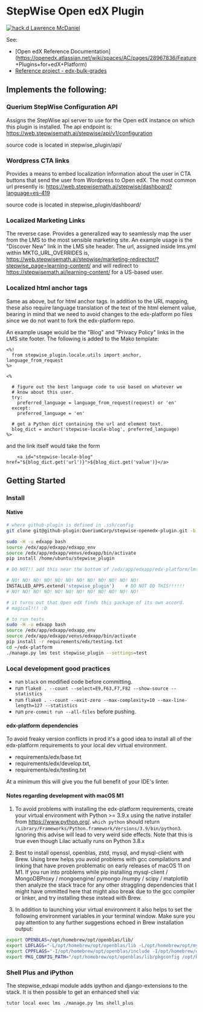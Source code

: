 # StepWise Open edX Plugin

[![hack.d Lawrence McDaniel](https://img.shields.io/badge/hack.d-Lawrence%20McDaniel-orange.svg)](https://lawrencemcdaniel.com)

See:

- [Open edX Reference Documentation](https://openedx.atlassian.net/wiki/spaces/AC/pages/28967836/Feature
+Plugins+for+edX+Platform)
- [Reference project - edx-bulk-grades](https://github.com/openedx/edx-bulk-grades/)


## Implements the following:

### Querium StepWise Configuration API

Assigns the StepWise api server to use for the Open edX instance on which this plugin is installed.
The api endpoint is: https://web.stepwisemath.ai/stepwise/api/v1/configuration

source code is located in stepwise_plugin/api/

### Wordpress CTA links

Provides a means to embed localization information about the user in CTA buttons that send the user from Wordpress to Open edX. The most common url presently is: https://web.stepwisemath.ai/stepwise/dashboard?language=es-419

source code is located in stepwise_plugin/dashboard/

### Localized Marketing Links

The reverse case. Provides a generalized way to seamlessly map the user from the LMS to the most sensible marketing site. An example usage is the "Discover New" link in the LMS site header. The url, assigned inside lms.yml within MKTG_URL_OVERRIDES is, https://web.stepwisemath.ai/stepwise/marketing-redirector/?stepwise_page=learning-content/ and will redirect to https://stepwisemath.ai/learning-content/ for a US-based user.

### Localized html anchor tags

Same as above, but for html anchor tags. In addition to the URL mapping, these also require language translation of the text of the html element value, bearing in mind that we need to avoid changes to the edx-platform po files since we do not want to fork the edx-platform repo.

An example usage would be the "Blog" and "Privacy Policy" links in the LMS site footer. The following is added to the Mako template:

```
<%!
  from stepwise_plugin.locale.utils import anchor, language_from_request
%>

<% 

  # figure out the best language code to use based on whatever we
  # know about this user.
  try:
    preferred_language = language_from_request(request) or 'en'
  except:
    preferred_language = 'en'

  # get a Python dict containing the url and element text.
  blog_dict = anchor('stepwise-locale-blog', preferred_language)
%>

```

and the link itself would take the form

```
    <a id="stepwise-locale-blog" href="${blog_dict.get('url')}">${blog_dict.get('value')}</a>
```



## Getting Started

### Install

#### Native

```bash
# where github-plugin is defined in .ssh/config
git clone git@github-plugin:QueriumCorp/stepwise-openedx-plugin.git -b main  /home/ubuntu/stepwise_plugin

sudo -H -u edxapp bash
source /edx/app/edxapp/edxapp_env
source /edx/app/edxapp/venvs/edxapp/bin/activate
pip install /home/ubuntu/stepwise_plugin
```

```python
# DO NOT!! add this near the bottom of /edx/app/edxapp/edx-platform/lms/envs/common.py

# NO! NO! NO! NO! NO! NO! NO! NO! NO! NO! NO! NO! 
INSTALLED_APPS.extend('stepwise_plugin')    # DO NOT DO THIS!!!!!!
# NO! NO! NO! NO! NO! NO! NO! NO! NO! NO! NO! NO! 

# it turns out that Open edX finds this package of its own accord.
# magical!!! :O
```


```bash
# to run tests
sudo -H -u edxapp bash
source /edx/app/edxapp/edxapp_env
source /edx/app/edxapp/venvs/edxapp/bin/activate
pip install -r requirements/edx/testing.txt
cd ~/edx-platform
./manage.py lms test stepwise_plugin --settings=test
```


### Local development good practices

* run `black` on modified code before committing.
* run `flake8 . --count --select=E9,F63,F7,F82 --show-source --statistics`
* run `flake8 . --count --exit-zero --max-complexity=10 --max-line-length=127 --statistics`
* run `pre-commit run --all-files` before pushing.

#### edx-platform dependencies

To avoid freaky version conflicts in prod it's a good idea to install all of the edx-platform requirements to your local dev virtual environment.

* requirements/edx/base.txt
* requirements/edx/develop.txt,
* requirements/edx/testing.txt

At a minimum this will give you the full benefit of your IDE's linter.

#### Notes regarding development with macOS M1

1. To avoid problems with installing the edx-platform requirements, create your virtual environment with Python >= 3.9.x using the native installer from https://www.python.org/. `which python` should return `/Library/Frameworks/Python.framework/Versions/3.9/bin/python3`. Ignoring this advise will lead to very weird side effects. Note that this is true even though Lilac actually runs on Python 3.8.x

2. Best to install openssl, openblas, zstd, mysql, and mysql-client with Brew. Using brew helps you avoid problems with gcc compilations and linking that have proven problematic on early releases of macOS 11 on M1. If you run into problems while pip installing mysql-client / MongoDBProxy / mongoengine/ pymongo /numpy / scipy / matplotlib then analyze the stack trace for any other straggling dependencies that I might have ommitted here that might also break due to the gcc compiler or linker, and try installing these instead with Brew.

3. In addition to launching your virtual environment it also helps to set the following environment variables in your terminal window. Make sure you pay attention to any further suggestions echoed in Brew installation output:

```bash
export OPENBLAS=/opt/homebrew/opt/openblas/lib/
export LDFLAGS="-L/opt/homebrew/opt/openblas/lib -L/opt/homebrew/opt/mysql-client/lib"
export CPPFLAGS="-I/opt/homebrew/opt/openblas/include -I/opt/homebrew/opt/mysql-client/include"
export PKG_CONFIG_PATH="/opt/homebrew/opt/openblas/lib/pkgconfig /opt/homebrew/opt/mysql-client/lib/pkgconfig"
```


### Shell Plus and iPython

The stepwise_edxapi module adds ipython and django-extensions to the stack.  It is then possible to get an enhanced shell via:

```
tutor local exec lms ./manage.py lms shell_plus
```